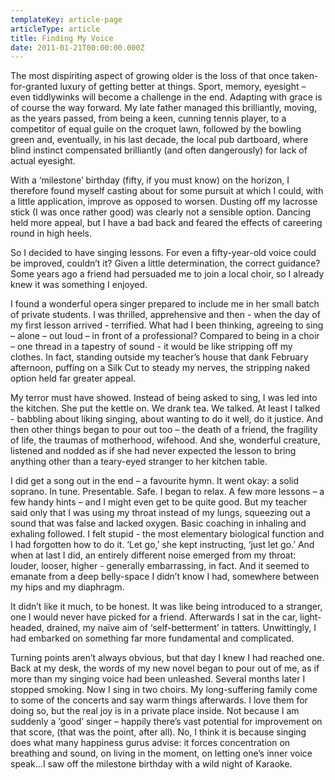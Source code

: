 ```yaml
---
templateKey: article-page
articleType: article
title: Finding My Voice
date: 2011-01-21T00:00:00.000Z
---
```


The most dispiriting aspect of growing older is the loss of that once taken-for-granted luxury of getting better at things. Sport, memory, eyesight – even tiddlywinks will become a challenge in the end. Adapting with grace is of course the way forward. My late father managed this brilliantly, moving, as the years passed, from being a keen, cunning tennis player, to a competitor of equal guile on the croquet lawn, followed by the bowling green and, eventually, in his last decade, the local pub dartboard, where blind instinct compensated brilliantly (and often dangerously) for lack of actual eyesight.

With a ‘milestone’ birthday (fifty, if you must know) on the horizon, I therefore found myself casting about for some pursuit at which I could, with a little application, improve as opposed to worsen. Dusting off my lacrosse stick (I was once rather good) was clearly not a sensible option. Dancing held more appeal, but I have a bad back and feared the effects of careering round in high heels.

So I decided to have singing lessons. For even a fifty-year-old voice could be improved, couldn’t it? Given a little determination, the correct guidance? Some years ago a friend had persuaded me to join a local choir, so I already knew it was something I enjoyed.

I found a wonderful opera singer prepared to include me in her small batch of private students. I was thrilled, apprehensive and then - when the day of my first lesson arrived - terrified. What had I been thinking, agreeing to sing – alone – out loud – in front of a professional? Compared to being in a choir – one thread in a tapestry of sound - it would be like stripping off my clothes. In fact, standing outside my teacher’s house that dank February afternoon, puffing on a Silk Cut to steady my nerves, the stripping naked option held far greater appeal.

My terror must have showed. Instead of being asked to sing, I was led into the kitchen. She put the kettle on. We drank tea. We talked. At least I talked - babbling about liking singing, about wanting to do it well, do it justice. And then other things began to pour out too – the death of a friend, the fragility of life, the traumas of motherhood, wifehood. And she, wonderful creature, listened and nodded as if she had never expected the lesson to bring anything other than a teary-eyed stranger to her kitchen table.

I did get a song out in the end – a favourite hymn. It went okay: a solid soprano. In tune. Presentable. Safe. I began to relax. A few more lessons – a few handy hints – and I might even get to be quite good. But my teacher said only that I was using my throat instead of my lungs, squeezing out a sound that was false and lacked oxygen. Basic coaching in inhaling and exhaling followed. I felt stupid - the most elementary biological function and I had forgotten how to do it. ‘Let go,’ she kept instructing, ‘just let go.’ And when at last I did, an entirely different noise emerged from my throat: louder, looser, higher - generally embarrassing, in fact. And it seemed to emanate from a deep belly-space I didn’t know I had, somewhere between my hips and my diaphragm.

It didn’t like it much, to be honest. It was like being introduced to a stranger, one I would never have picked for a friend. Afterwards I sat in the car, light-headed, drained, my naïve aim of ‘self-betterment’ in tatters. Unwittingly, I had embarked on something far more fundamental and complicated.

Turning points aren’t always obvious, but that day I knew I had reached one. Back at my desk, the words of my new novel began to pour out of me, as if more than my singing voice had been unleashed. Several months later I stopped smoking. Now I sing in two choirs. My long-suffering family come to some of the concerts and say warm things afterwards. I love them for doing so, but the real joy is in a private place inside. Not because I am suddenly a ‘good’ singer – happily there’s vast potential for improvement on that score, (that was the point, after all). No, I think it is because singing does what many happiness gurus advise: it forces concentration on breathing and sound, on living in the moment, on letting one’s inner voice speak…I saw off the milestone birthday with a wild night of Karaoke.
